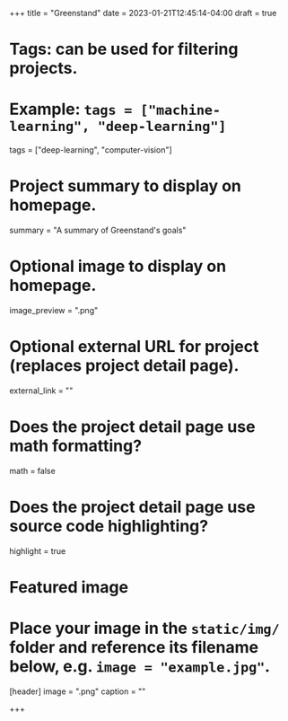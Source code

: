 +++
title = "Greenstand"
date = 2023-01-21T12:45:14-04:00
draft = true

# Tags: can be used for filtering projects.
# Example: `tags = ["machine-learning", "deep-learning"]`
tags = ["deep-learning", "computer-vision"]

# Project summary to display on homepage.
summary = "A summary of Greenstand's goals"

# Optional image to display on homepage.
image_preview = ".png"

# Optional external URL for project (replaces project detail page).
external_link = ""

# Does the project detail page use math formatting?
math = false

# Does the project detail page use source code highlighting?
highlight = true

# Featured image
# Place your image in the `static/img/` folder and reference its filename below, e.g. `image = "example.jpg"`.
[header]
image = ".png"
caption = ""

+++
